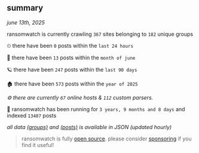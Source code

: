 
## summary
_june 13th, 2025_

ransomwatch is currently crawling `367` sites belonging to `182` unique groups

⏲ there have been `0` posts within the `last 24 hours`

🦈 there have been `13` posts within the `month of june`

🪐 there have been `247` posts within the `last 90 days`

🏚 there have been `573` posts within the `year of 2025`

_⚙️ there are currently `67` online hosts & `112` custom parsers._

🦕 ransomwatch has been running for `3 years, 9 months and 8 days` and indexed `13407` posts

_all data  [(groups)](http://https://dataleak.hopeless99.top//groups) and [(posts)](http://https://dataleak.hopeless99.top//posts) is available in JSON (updated hourly)_

> ransomwatch is fully [open source](https://github.com/joshhighet/ransomwatch#ransomwatch--). please consider [sponsoring](https://github.com/sponsors/joshhighet) if you find it useful!
